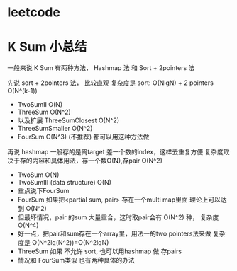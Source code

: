 # leetcode

# K Sum 小总结

一般来说 K Sum 有两种方法， Hashmap 法 和 Sort + 2pointers 法

先说 sort + 2pointers 法， 比较直观
复杂度是 sort: O(NlgN) + 2 pointers O(N^(k-1))

* TwoSumII O(N)
* ThreeSum O(N^2) 
* 以及扩展 ThreeSumClosest O(N^2) 
* ThreeSumSmaller O(N^2)
* FourSum O(N^3)  (不推荐)
都可以用这种方法做

再说 hashmap 一般存的是离target 差一个数的index，这样去重复方便
复杂度取决于存的内容和具体用法，存一个数O(N),存pair O(N^2)

* TwoSum O(N)
* TwoSumIII (data structure) O(N)
* 重点说下FourSum
* FourSum 如果把<partial sum, pair> 存在一个multi map里面 理论上可以达到 O(N^2) 
* 但最坏情况，pair 的sum 大量重合，这时取pair会有 O(N^2) 种， 复杂度 O(N^4)
* 好一点，把pair和sum存在一个array里，用法一的two pointers法来做 复杂度是 O(N^2lg(N^2))=O(N^2lgN)
* ThreeSum 如果 不允许 sort, 也可以用hashmap 做  存pairs 
* 情况和 FourSum类似 也有两种具体的办法

